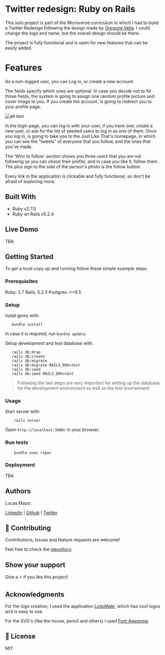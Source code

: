 # Twitter redesign: Ruby on Rails

This solo project is part of the Microverse curriculum in which I had to build a Twitter Redesign following the design made by [Gregoire Vella](https://www.behance.net/gallery/14286087/Twitter-Redesign-of-UI-details). I could change the logo and name, but the overall design should be there.

The project is fully functional and is open for new features that can be easily added. 

# Features

As a non-logged user, you can Log in, or create a new account.

The fields specify which ones are optional. In case you decide not to fill those fields, the system is going to assign one random profile picture and cover image to you. If you create the account, is going to redirect you to your profile page.

![alt text](http://url/to/img.png)

In the login page, you can log in with your user, if you have one; create a new user, or ask for the list of seeded users to log in as one of them. Once you log in, is going to take you to the Just Like That's homepage, in which you can see the "tweets" of everyone that you follow, and the ones that you've made.

The 'Who to follow' section shows you three users that you are not following so you can check their profile, and in case you like it, follow them. The plus sign to the side of the person's photo is the follow button.

Every link in the application is clickable and fully functional, so don't be afraid of exploring more.


## Built With

- Ruby v2.7.0
- Ruby on Rails v5.2.4

## Live Demo

TBA


## Getting Started

To get a local copy up and running follow these simple example steps.

### Prerequisites

Ruby: 2.7
Rails: 5.2.3
Postgres: >=9.5

### Setup

Instal gems with:

```
   bundle install
```

In case it is required, run `bundle update`.


Setup development and test database with:

```
   rails db:drop
   rails db:create
   rails db:migrate
   rails db:migrate RAILS_ENV=test
   rails db:seed
   rails db:seed RAILS_ENV=test
```

> Following the last steps are very important for setting up the database for the development environment as well as the test environment.

### Usage

Start server with:

```
    rails server
```

Open `http://localhost:3000/` in your browser.

### Run tests

```
    bundle exec rspec
```

### Deployment

TBA

## Authors

Lucas Mazo:

[LinkedIn](https://www.linkedin.com/in/lucas-mazo-meza-55a65b159/) | 
[Github](https://github.com/lucasmazo32) | 
[Twitter](https://twitter.com/lucasmazo32)

## 🤝 Contributing

Contributions, issues and feature requests are welcome!

Feel free to check the [repository](https://github.com/lucasmazo32/twitter-redesign).

## Show your support

Give a ⭐️ if you like this project!

## Acknowledgments

For the logo creation, I used the application [LogoMakr](https://logomakr.com/), which has cool logos and is easy to use. 

For the SVG's (like the house, pencil and others) I used [Font Awesome](https://fontawesome.com/).

## 📝 License

MIT
